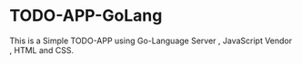 # TODO-APP-GoLang

This is a Simple TODO-APP using Go-Language Server , JavaScript Vendor , HTML and CSS.
